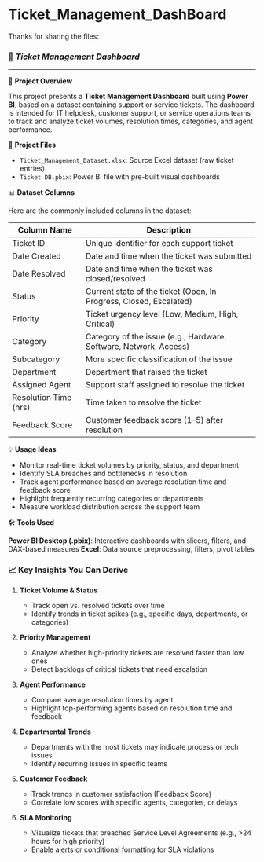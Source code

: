 # Ticket_Management_DashBoard

Thanks for sharing the files:



### 📄 *Ticket Management Dashboard*

---

 📌 **Project Overview**

This project presents a **Ticket Management Dashboard** built using **Power BI**, based on a dataset containing support or service tickets. The dashboard is intended for IT helpdesk, customer support, or service operations teams to track and analyze ticket volumes, resolution times, categories, and agent performance.



 📁 **Project Files**

* `Ticket_Management_Dataset.xlsx`: Source Excel dataset (raw ticket entries)
* `Ticket DB.pbix`: Power BI file with pre-built visual dashboards



 📊 **Dataset Columns**

Here are the commonly included columns in the dataset:

| Column Name           | Description                                                        |
| --------------------- | ------------------------------------------------------------------ |
| Ticket ID             | Unique identifier for each support ticket                          |
| Date Created          | Date and time when the ticket was submitted                        |
| Date Resolved         | Date and time when the ticket was closed/resolved                  |
| Status                | Current state of the ticket (Open, In Progress, Closed, Escalated) |
| Priority              | Ticket urgency level (Low, Medium, High, Critical)                 |
| Category              | Category of the issue (e.g., Hardware, Software, Network, Access)  |
| Subcategory           | More specific classification of the issue                          |
| Department            | Department that raised the ticket                                  |
| Assigned Agent        | Support staff assigned to resolve the ticket                       |
| Resolution Time (hrs) | Time taken to resolve the ticket                                   |
| Feedback Score        | Customer feedback score (1–5) after resolution                     |



 💡 **Usage Ideas**

* Monitor real-time ticket volumes by priority, status, and department
* Identify SLA breaches and bottlenecks in resolution
* Track agent performance based on average resolution time and feedback score
* Highlight frequently recurring categories or departments
* Measure workload distribution across the support team



 🛠️ **Tools Used**

 **Power BI Desktop (.pbix)**: Interactive dashboards with slicers, filters, and DAX-based measures
 **Excel**: Data source preprocessing, filters, pivot tables



### 📈 Key Insights You Can Derive

1. **Ticket Volume & Status**

   * Track open vs. resolved tickets over time
   * Identify trends in ticket spikes (e.g., specific days, departments, or categories)

2. **Priority Management**

   * Analyze whether high-priority tickets are resolved faster than low ones
   * Detect backlogs of critical tickets that need escalation

3. **Agent Performance**

   * Compare average resolution times by agent
   * Highlight top-performing agents based on resolution time and feedback

4. **Departmental Trends**

   * Departments with the most tickets may indicate process or tech issues
   * Identify recurring issues in specific teams

5. **Customer Feedback**

   * Track trends in customer satisfaction (Feedback Score)
   * Correlate low scores with specific agents, categories, or delays

6. **SLA Monitoring**

   * Visualize tickets that breached Service Level Agreements (e.g., >24 hours for high priority)
   * Enable alerts or conditional formatting for SLA violations


